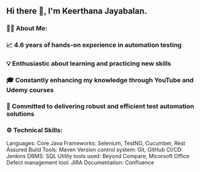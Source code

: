 ## Hi there 👋, I'm Keerthana Jayabalan.
### 👨‍💻 About Me:
 ### 📈 4.6 years of hands-on experience in automation testing
### 💡 Enthusiastic about learning and practicing new skills
### 🎓 Constantly enhancing my knowledge through YouTube and Udemy courses
### 🚀 Committed to delivering robust and efficient test automation solutions

### ⚙️ Technical Skills:
Languages: Core Java
Frameworks: Selenium, TestNG, Cucumber, Rest Assured
Build Tools: Maven
Version control system: Git, GitHub
CI/CD: Jenkins
DBMS: SQL
Utility tools used: Beyond Compare, Micorsoft Office
Defect management tool: JIRA
Documentation: Confluence




